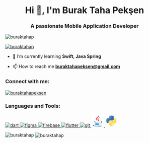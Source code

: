 <h1 align="center">Hi 👋, I'm Burak Taha Pekşen</h1>
<h3 align="center">A passionate Mobile Application Developer</h3>

<p align="left"> <img src="https://komarev.com/ghpvc/?username=buraktahap&label=Profile%20views&color=0e75b6&style=flat" alt="buraktahap" /> </p>

<p align="left"> <a href="https://github.com/ryo-ma/github-profile-trophy"><img src="https://github-profile-trophy.vercel.app/?username=buraktahap" alt="buraktahap" /></a> </p>

- 🌱 I’m currently learning **Swift, Java Spring**

- 📫 How to reach me **buraktahapeksen@gmail.com**

<h3 align="left">Connect with me:</h3>
<p align="left">
<a href="https://linkedin.com/in/buraktahapeksen" target="blank"><img align="center" src="https://raw.githubusercontent.com/rahuldkjain/github-profile-readme-generator/master/src/images/icons/Social/linked-in-alt.svg" alt="buraktahapeksen" height="30" width="40" /></a>
</p>

<h3 align="left">Languages and Tools:</h3>
<p align="left"> <a href="https://dart.dev" target="_blank" rel="noreferrer"> <img src="https://www.vectorlogo.zone/logos/dartlang/dartlang-icon.svg" alt="dart" width="40" height="40"/> </a> <a href="https://www.figma.com/" target="_blank" rel="noreferrer"> <img src="https://www.vectorlogo.zone/logos/figma/figma-icon.svg" alt="figma" width="40" height="40"/> </a> <a href="https://firebase.google.com/" target="_blank" rel="noreferrer"> <img src="https://www.vectorlogo.zone/logos/firebase/firebase-icon.svg" alt="firebase" width="40" height="40"/> </a> <a href="https://flutter.dev" target="_blank" rel="noreferrer"> <img src="https://www.vectorlogo.zone/logos/flutterio/flutterio-icon.svg" alt="flutter" width="40" height="40"/> </a> <a href="https://git-scm.com/" target="_blank" rel="noreferrer"> <img src="https://www.vectorlogo.zone/logos/git-scm/git-scm-icon.svg" alt="git" width="40" height="40"/> </a> <a href="https://www.java.com" target="_blank" rel="noreferrer"> <img src="https://raw.githubusercontent.com/devicons/devicon/master/icons/java/java-original.svg" alt="java" width="40" height="40"/> </a> <a href="https://www.python.org" target="_blank" rel="noreferrer"> <img src="https://raw.githubusercontent.com/devicons/devicon/master/icons/python/python-original.svg" alt="python" width="40" height="40"/> </a> </p>

<p><img align="left" src="https://github-readme-stats.vercel.app/api/top-langs?username=buraktahap&show_icons=true&locale=en&layout=compact" alt="buraktahap" /></p>

<p>&nbsp;<img align="center" src="https://github-readme-stats.vercel.app/api?username=buraktahap&show_icons=true&locale=en" alt="buraktahap" /></p>

